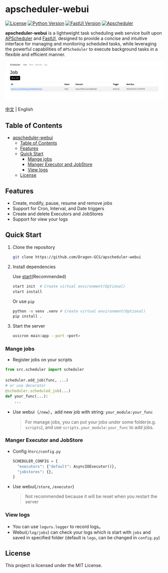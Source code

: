 # apscheduler-webui

[![License](https://img.shields.io/badge/License-MIT-blue.svg)](LICENSE) [![Python Version](https://img.shields.io/badge/Python-3.10%2B-green.svg)](https://www.python.org/downloads/release/python-380/) [![FastUI Version](https://img.shields.io/badge/FastUI-orange.svg)](https://fastui.fastapi.tiangolo.com/) [![Apscheduler](https://img.shields.io/badge/APScheduler-3.x-blue.svg)](https://github.com/agronholm/apscheduler)

**apscheduler-webui** is a lightweight task scheduling web service built upon [APScheduler](https://github.com/agronholm/apscheduler) and [FastUI](https://fastui.fastapi.tiangolo.com/), designed to provide a concise and intuitive interface for managing and monitoring scheduled tasks, while leveraging the powerful capabilities of `APScheduler` to execute background tasks in a flexible and efficient manner.

![screenshot](./pictures/screenshot.png)

[中文](README.md) | English

## Table of Contents

- [apscheduler-webui](#apscheduler-webui)
  - [Table of Contents](#table-of-contents)
  - [Features](#features)
  - [Quick Start](#quick-start)
    - [Mange jobs](#mange-jobs)
    - [Manger Executor and JobStore](#manger-executor-and-jobstore)
    - [View logs](#view-logs)
  - [License](#license)

## Features

- Create, modify, pause, resume and remove jobs
- Support for Cron, Interval, and Date triggers
- Create and delete Executors and JobStores
- Support for view your logs

## Quick Start

1. Clone the repository

    ```bash
    git clone https://github.com/Dragon-GCS/apscheduler-webui
    ```

2. Install dependencies

    Use [start](https://github.com/Dragon-GCS/start)(Recommended)

    ```bash
    start init  # Create virtual environment(Optional)
    start install
    ```

    Or use `pip`

    ```bash
    python -m venv .venv # Create virtual environment(Optional)
    pip install .
    ```

3. Start the server

    ```bash
    uvicron main:app --port <port>
    ```

### Mange jobs

- Register jobs on your scripts

```python
from src.scheduler import scheduler

scheduler.add_job(func, ...)
# or use decorator
@scheduler.scheduled_job(...)
def your_func(...):
    ...
```

- Use webui（`/new`），add new job with string: `your_module:your_func`
  > For manage jobs, you can put your jobs under some folder(e.g. `scripts`), and use `scripts.your_module:your_func` to add jobs.

### Manger Executor and JobStore

- Config in`src/config.py`

  ```python
  SCHEDULER_CONFIG = {
    "executors": {"default": AsyncIOExecutor()},
    "jobstores": {},
  }
  ```

- Use webui(`/store`, `/executor`)
  > Not recommended because it will be reset when you restart the server

### View logs

- You can use `loguru.logger` to record logs。
- Webui(`/log/jobs`) can check your logs which is start with `jobs` and saved in specified folder (default is `logs`, can be changed in `config.py`)

## License

This project is licensed under the MIT License.
